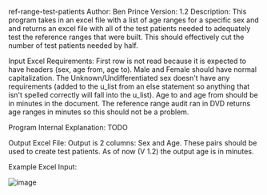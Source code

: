 ref-range-test-patients
Author: Ben Prince
Version: 1.2
Description: This program takes in an excel file with a list of age ranges for a specific sex and
             and returns an excel file with all of the test patients needed to adequately test the
             reference ranges that were built. This should effectively cut the number of test
             patients needed by half.
             
Input Excel Requirements: First row is not read because it is expected to have headers (sex, age
                          from, age to). Male and Female should have normal capitalization. The
                          Unknown/Undifferentiated sex doesn't have any requirements (added to the
                          u_list from an else statement so anything that isn't spelled correctly
                          will fall into the u_list). Age to and age from should be in minutes in
                          the document. The reference range audit ran in DVD returns age ranges in
                          minutes so this should not be a problem.
                          
Program Internal Explanation: TODO
                          
Output Excel File: Output is 2 columns: Sex and Age. These pairs should be used to create test 
                   patients. As of now (V 1.2) the output age is in minutes.
                   
Example Excel Input:

![image](https://user-images.githubusercontent.com/55722294/124276258-2c56b280-db09-11eb-93d4-806cd7765c8a.png)
